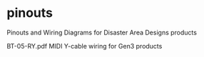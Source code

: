 # pinouts
Pinouts and Wiring Diagrams for Disaster Area Designs products

BT-05-RY.pdf  MIDI Y-cable wiring for Gen3 products
